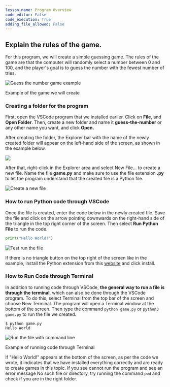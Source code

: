 ```yaml
---
lesson_name: Program Overview
code_editor: False
code_execution: True
adding_file_allowed: False
---
```


## Explain the rules of the game.

For this program, we will create a simple guessing game. The rules of the game are that the computer will randomly select a number between 0 and 100, and the player's goal is to guess the number with the fewest number of tries.

![Guess the number game example](https://asset.pythonexpert.dev/media/images/courses/python-for-beginners/guess_the_number_en.gif)

<p class="caption">Example of the game we will create</p>

### Creating a folder for the program

First, open the VSCode program that we installed earlier. Click on **File**, and **Open Folder**. Then, create a new folder and name it **guess-the-number** or any other name you want, and click **Open.**

After creating the folder, the Explorer bar with the name of the newly created folder will appear on the left-hand side of the screen, as shown in the example below.

![](https://asset.pythonexpert.dev/media/markdownx/2024/05/03/bb776444-f978-43c0-b8f8-03757f436bf3.png)

After that, right-click in the Explorer area and select New File... to create a new file. Name the file **game.py** and make sure to use the file extension **.py** to let the program understand that the created file is a Python file.

![Create a new file](https://asset.pythonexpert.dev/media/images/courses/python-for-beginners/create-new-file.gif)

### How to run Python code through VSCode

Once the file is created, enter the code below in the newly created file. Save the file and click on the arrow pointing downwards on the right-hand side of the triangle in the top right corner of the screen. Then select **Run Python File** to run the code.

```python
print("Hello World!")
```

![Test run the file](https://asset.pythonexpert.dev/media/images/courses/python-for-beginners/run-python-file.gif)

<div class="alert-info text-sm">
If there is no triangle button on the top right of the screen like in the example, install the Python extension from this <a href="https://marketplace.visualstudio.com/items?itemName=ms-python.python" class="text-blue-500" target="_blank">website</a> and click install.
</div>

### How to Run Code through Terminal

In addition to running code through VSCode, **the general way to run a file is through the terminal**, which can also be done through the VSCode program. To do this, select Terminal from the top bar of the screen and choose New Terminal. The program will open a Terminal window at the bottom of the screen. Then type the command `python game.py` or `python3 game.py` to run the file we created.

```shell
$ python game.py
Hello World
```

![Run the file with command line](https://asset.pythonexpert.dev/media/images/courses/python-for-beginners/run-with-cli.gif)

<p class="caption">Example of running code through Terminal</p>

If "Hello World!" appears at the bottom of the screen, as per the code we wrote, it indicates that we have installed everything correctly and are ready to create games in this topic. If you see cannot run the program and see an error message <span class="text-red-500"> No such file or directory</span>, try running the command `pwd` and check if you are in the right folder.
